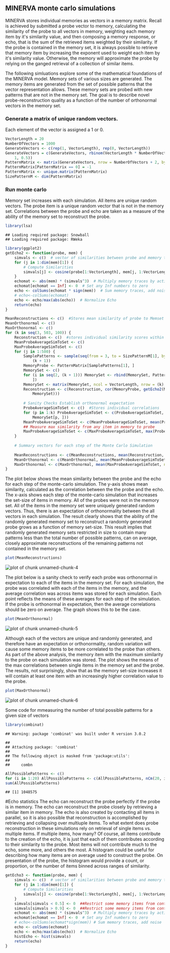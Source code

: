 MINERVA monte carlo simulations
---------------------

MINERVA stores individual memories as vectors in a memory matrix. Recall is achieved by submitted a probe vector to memory, calculating the similarity of the probe to all vectors in memory, weighting each memory item by it's similarity value, and then composing a memory response, or echo, that is the sum of the retrieved items weighted by their similarity. If the probe is contained in the memory set, it is always possible to retrieve that memory item by increasing the exponent used to weight each item by it's similarity value. Otherwise, the memory will approximate the probe by relying on the ganged retrieval of a collection of similar items. 

The following simluations explore some of the mathematical foundations of the MINERVA model. Memory sets of various sizes are generated. The memory items are generated from the set of possible patterns that the vector representation allows. These memory sets are probed with new patterns that are not in the memory set. The goal is to describe novel probe-reconstruction quality as a function of the number of orthonormal vectors in the memory set. 

### Generate a matrix of unique random vectors.

Each element of the vector is assigned a 1 or 0.


```r
VectorLength = 20
NumberOfVectors = 1000
GenerateVectors <- c(rep(1, VectorLength), rep(0, VectorLength))
GenerateVectors = c(GenerateVectors, rbinom(VectorLength * NumberOfVectors, 
    1, 0.5))
PatternMatrix <- matrix(GenerateVectors, nrow = NumberOfVectors + 2, byrow = TRUE)
PatternMatrix[PatternMatrix == 0] = -1
PatternMatrix <- unique.matrix(PatternMatrix)
SizePatternM <- dim(PatternMatrix)
```


### Run monte carlo

Memory set increases with each simulation. All items are unique random vectors. The probe item is a unique random vector that is not in the memory set. Correlations between the probe and echo are taken as a measure of the ability of the memory set to reconstruct the probe.



```r
library(lsa)
```

```
## Loading required package: Snowball
## Loading required package: RWeka
```

```r
library(ggplot2)
getEcho2 <- function(probe, mem) {
    simvals <- c()  # vector of similarities between probe and memory traces
    for (j in 1:dim(mem)[1]) {
        # Compute Similarities
        simvals[j] <- cosine(probe[1:VectorLength], mem[j, 1:VectorLength])
    }
    echomat <- abs(mem) * (simvals^3)  # Multiply memory traces by activation value
    echomat[echomat == Inf] <- 0  # Set any Inf numbers to zero
    echo <- colSums(echomat * sign(mem))  # Sum memory traces, add noise
    # echo<-colSums(echomat)
    echo <- echo/max(abs(echo))  # Normalize Echo
    return(echo)
}
```


```r
MeanReconstructions <- c()  #Stores mean similarity of probe to Memset across monte carlo simulation
MeanOrthonormal <- c()
MaxOrthonormal <- c()
for (k in seq(3, 503, 100)) {
    Reconstruction <- c()  #stores individual similarity scores within monte carlo simulation
    MeanProbeAverageSimToSet <- c()
    MaxProbeAverageSimToSet <- c()
    for (j in 1:500) {
        SamplePatterns <- sample(seq(from = 3, to = SizePatternM[1], by = 1), 
            (k + 1))
        MemoryProbe <- PatternMatrix[SamplePatterns[1], ]
        MemorySet <- c()
        for (i in seq(2, (k + 1))) MemorySet <- rbind(MemorySet, PatternMatrix[SamplePatterns[i], 
            ])
        MemorySet <- matrix(MemorySet, ncol = VectorLength, nrow = (k), byrow = TRUE)
        Reconstruction <- c(Reconstruction, cor(MemoryProbe, getEcho2(MemoryProbe, 
            MemorySet)))
        
        # Sanity Checks Establish orthonormal expectation
        ProbeAverageSimToSet <- c()  #Stores individual correlations
        for (p in 1:k) ProbeAverageSimToSet <- c(ProbeAverageSimToSet, cor(MemoryProbe, 
            MemorySet[p, ]))
        MeanProbeAverageSimToSet <- c(MeanProbeAverageSimToSet, mean(ProbeAverageSimToSet))
        ## Measure max similarity from any item in memory to probe
        MaxProbeAverageSimToSet <- c(MaxProbeAverageSimToSet, max(ProbeAverageSimToSet))
    }
    
    # Summary vectors for each step of the Monte Carlo Simulation
    
    MeanReconstructions <- c(MeanReconstructions, mean(Reconstruction, na.rm = TRUE))
    MeanOrthonormal <- c(MeanOrthonormal, mean(MeanProbeAverageSimToSet, na.rm = TRUE))
    MaxOrthonormal <- c(MaxOrthonormal, mean(MaxProbeAverageSimToSet, na.rm = TRUE))
}
```

The plot below shows the mean similarity between the probe and the echo for each step of the monte-carlo simulation. The y-axis shows mean similarity, calculated as the correlation between the the probe and the echo. The x-axis shows each step of the monte-carlo simulation that increases the set-size of items in memory. All of the probes were not in the memory set. All of the items in the memory set were uniquely generated random vectors. Thus, there is an expectation of orthonormality between the all vectors in each simulation. The result clearly shows that the ability of the randomly generated memory set to reconstruct a randomly generated probe grows as a function of memory set-size. This result implies that randomly generated memory sets restricted in size to contain many patterns less than the total number of possible patterns, can on average, closely approximate reconstructions of the remaining patterns not contained in the memory set.

```r
plot(MeanReconstructions)
```

![plot of chunk unnamed-chunk-4](figure/unnamed-chunk-4.png) 

The plot below is a sanity check to verify each probe was orthonormal in expectation to each of the items in the memory set. For each simulation, the probe was correlated with each of the items in the memory, and the average correlation was across items was stored for each simulation. Each point reflects the means of these averages for each step of the simulation. If the probe is orthonormal in expectation, then the average correlations should be zero on average. The graph shows this to be the case.

```r
plot(MeanOrthonormal)
```

![plot of chunk unnamed-chunk-5](figure/unnamed-chunk-5.png) 

Although each of the vectors are unique and randomly generated, and therefore have an expectation or orthonormality, random variation will cause some memory items to be more correlated to the probe than others. As part of the above analysis, the memory item with the maximum similarity to the probe on each simulation was stored. The plot shows the means of the max correlations between single items in the memory set and the probe. The results, not surprisingly, show that as the memory set-size increases it will contain at least one item with an increasingly higher correlation value to the probe.

```r
plot(MaxOrthonormal)
```

![plot of chunk unnamed-chunk-6](figure/unnamed-chunk-6.png) 


Some code for mmeasuring the number of total possible patterns for a given size of vectors

```r
library(combinat)
```

```
## Warning: package 'combinat' was built under R version 3.0.2
```

```
## 
## Attaching package: 'combinat'
## 
## The following object is masked from 'package:utils':
## 
##     combn
```

```r
AllPossiblePatterns <- c()
for (i in 1:20) AllPossiblePatterns <- c(AllPossiblePatterns, nCm(20, i))
sum(AllPossiblePatterns)
```

```
## [1] 1048575
```



#Echo statistics
The echo can reconstruct the probe perfectly if the probe is in memory. The echo can reconstruct the probe closely by retrieving a similar item in memory. The echo is also created by contacting all items in parallel, so it is also possible that reconstruction is accomplished by retrieving and collapsing over multiuple items. To what extent does probe reconstruction in these simulations rely on retrieval of single items vs. multiple items. If multiple items, how many? Of course, all items contribute to the creation of the echo, it is just that each of them contributes according to their similarity to the probe. Most items will not contribute much to the echo, some more, and others the most. A histogram could be useful for describing how many items are on average used to construct the probe. On presentation of the probe, the histogram would provide a count, or proportion, or the number of items binned across ranges of similarity.


```r
getEcho3 <- function(probe, mem) {
    simvals <- c()  # vector of similarities between probe and memory traces
    for (j in 1:dim(mem)[1]) {
        # Compute Similarities
        simvals[j] <- cosine(probe[1:VectorLength], mem[j, 1:VectorLength])
    }
    simvals[simvals < 0.5] <- 0  ##Restrict some memory items from contributing
    simvals[simvals > 0.9] <- 0  ##Restrict some memory items from contributing
    echomat <- abs(mem) * (simvals^3)  # Multiply memory traces by activation value
    echomat[echomat == Inf] <- 0  # Set any Inf numbers to zero
    # echo<-colSums(echomat*sign(mem)) # Sum memory traces, add noise
    echo <- colSums(echomat)
    echo <- echo/max(abs(echo))  # Normalize Echo
    histEcho <- hist(simvals)
    return(echo)
}
```


